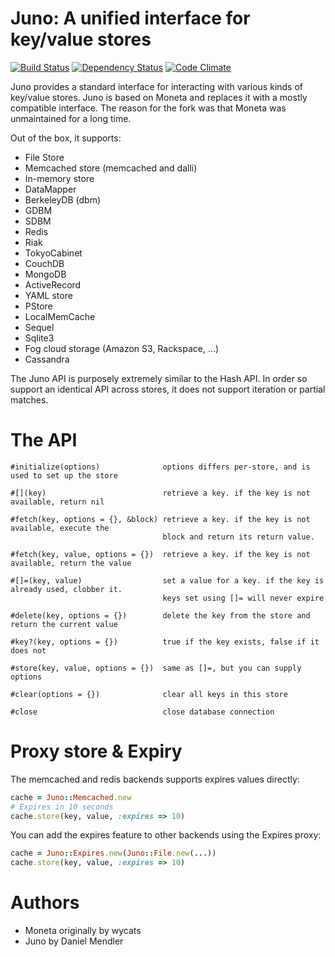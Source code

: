 Juno: A unified interface for key/value stores
================================================

[![Build Status](https://secure.travis-ci.org/minad/juno.png?branch=master)](http://travis-ci.org/minad/juno) [![Dependency Status](https://gemnasium.com/minad/juno.png?travis)](https://gemnasium.com/minad/juno) [![Code Climate](https://codeclimate.com/badge.png)](https://codeclimate.com/github/minad/juno)

Juno provides a standard interface for interacting with various kinds of key/value stores. Juno
is based on Moneta and replaces it with a mostly compatible interface. The reason for the
fork was that Moneta was unmaintained for a long time.

Out of the box, it supports:

* File Store
* Memcached store (memcached and dalli)
* In-memory store
* DataMapper
* BerkeleyDB (dbm)
* GDBM
* SDBM
* Redis
* Riak
* TokyoCabinet
* CouchDB
* MongoDB
* ActiveRecord
* YAML store
* PStore
* LocalMemCache
* Sequel
* Sqlite3
* Fog cloud storage (Amazon S3, Rackspace, ...)
* Cassandra

The Juno API is purposely extremely similar to the Hash API. In order so support an
identical API across stores, it does not support iteration or partial matches.

The API
=======

```
#initialize(options)              options differs per-store, and is used to set up the store

#[](key)                          retrieve a key. if the key is not available, return nil

#fetch(key, options = {}, &block) retrieve a key. if the key is not available, execute the
                                  block and return its return value.

#fetch(key, value, options = {})  retrieve a key. if the key is not available, return the value

#[]=(key, value)                  set a value for a key. if the key is already used, clobber it.
                                  keys set using []= will never expire

#delete(key, options = {})        delete the key from the store and return the current value

#key?(key, options = {})          true if the key exists, false if it does not

#store(key, value, options = {})  same as []=, but you can supply options

#clear(options = {})              clear all keys in this store

#close                            close database connection
```

Proxy store & Expiry
====================

The memcached and redis backends supports expires values directly:

```ruby
cache = Juno::Memcached.new
# Expires in 10 seconds
cache.store(key, value, :expires => 10)
```

You can add the expires feature to other backends using the Expires proxy:

```ruby
cache = Juno::Expires.new(Juno::File.new(...))
cache.store(key, value, :expires => 10)
```

Authors
=======

* Moneta originally by wycats
* Juno by Daniel Mendler
